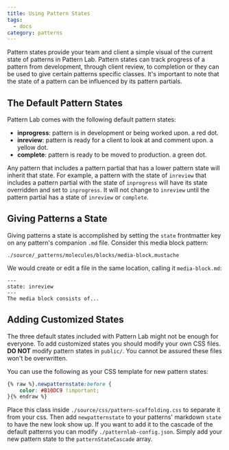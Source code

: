 ```yaml
---
title: Using Pattern States
tags:
  - docs
category: patterns
---
```


Pattern states provide your team and client a simple visual of the current state of patterns in Pattern Lab. Pattern states can track progress of a pattern from development, through client review, to completion or they can be used to give certain patterns specific classes. It's important to note that the state of a pattern can be influenced by its pattern partials.

## The Default Pattern States

Pattern Lab comes with the following default pattern states:

- **inprogress**: pattern is in development or being worked upon. a red dot.
- **inreview**: pattern is ready for a client to look at and comment upon. a yellow dot.
- **complete**: pattern is ready to be moved to production. a green dot.

Any pattern that includes a pattern partial that has a lower pattern state will inherit that state. For example, a pattern with the state of `inreview` that includes a pattern partial with the state of `inprogress` will have its state overridden and set to `inprogress`. It will not change to `inreview` until the pattern partial has a state of `inreview` or `complete`.

## Giving Patterns a State

Giving patterns a state is accomplished by setting the `state` frontmatter key on any pattern's companion `.md` file. Consider this media block pattern:

```
./source/_patterns/molecules/blocks/media-block.mustache
```

We would create or edit a file in the same location, calling it `media-block.md`:

```
---
state: inreview
---
The media block consists of...
```

## Adding Customized States

The three default states included with Pattern Lab might not be enough for everyone. To add customized states you should modify your own CSS files. **DO NOT** modify pattern states in `public/`. You cannot be assured these files won't be overwritten.

You can use the following as your CSS template for new pattern states:

```css
{% raw %}.newpatternstate:before {
    color: #B10DC9 !important;
}{% endraw %}
```

Place this class inside `./source/css/pattern-scaffolding.css` to separate it from your css. Then add `newpatternstate` to your patterns' markdown `state` to have the new look show up. If you want to add it to the cascade of the default patterns you can modify `./patternlab-config.json`. Simply add your new pattern state to the `patternStateCascade` array.

